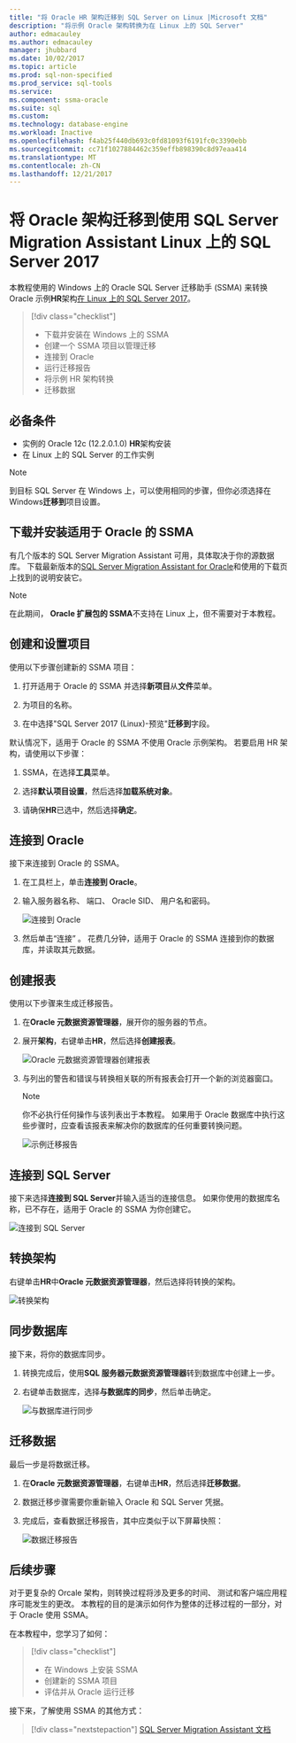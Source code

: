 ```yaml
---
title: "将 Oracle HR 架构迁移到 SQL Server on Linux |Microsoft 文档"
description: "将示例 Oracle 架构转换为在 Linux 上的 SQL Server"
author: edmacauley
ms.author: edmacauley
manager: jhubbard
ms.date: 10/02/2017
ms.topic: article
ms.prod: sql-non-specified
ms.prod_service: sql-tools
ms.service: 
ms.component: ssma-oracle
ms.suite: sql
ms.custom: 
ms.technology: database-engine
ms.workload: Inactive
ms.openlocfilehash: f4ab25f440db693c0fd81093f6191fc0c3390ebb
ms.sourcegitcommit: cc71f1027884462c359effb898390c8d97eaa414
ms.translationtype: MT
ms.contentlocale: zh-CN
ms.lasthandoff: 12/21/2017
---
```

# <a name="migrate-an-oracle-schema-to-sql-server-2017-on-linux-with-the-sql-server-migration-assistant"></a>将 Oracle 架构迁移到使用 SQL Server Migration Assistant Linux 上的 SQL Server 2017

本教程使用的 Windows 上的 Oracle SQL Server 迁移助手 (SSMA) 来转换 Oracle 示例**HR**架构[在 Linux 上的 SQL Server 2017](../../linux/sql-server-linux-overview.md)。

> [!div class="checklist"]
> * 下载并安装在 Windows 上的 SSMA
> * 创建一个 SSMA 项目以管理迁移
> * 连接到 Oracle
> * 运行迁移报告
> * 将示例 HR 架构转换
> * 迁移数据

## <a name="prerequisites"></a>必备条件

- 实例的 Oracle 12c (12.2.0.1.0) **HR**架构安装
- 在 Linux 上的 SQL Server 的工作实例

> [!NOTE]
> 到目标 SQL Server 在 Windows 上，可以使用相同的步骤，但你必须选择在 Windows**迁移到**项目设置。

## <a name="download-and-install-ssma-for-oracle"></a>下载并安装适用于 Oracle 的 SSMA

有几个版本的 SQL Server Migration Assistant 可用，具体取决于你的源数据库。  下载最新版本的[SQL Server Migration Assistant for Oracle](http://aka.ms/ssmafororacle)和使用的下载页上找到的说明安装它。

> [!NOTE]
> 在此期间， **Oracle 扩展包的 SSMA**不支持在 Linux 上，但不需要对于本教程。

## <a name="create-and-set-up-project"></a>创建和设置项目

使用以下步骤创建新的 SSMA 项目：

1. 打开适用于 Oracle 的 SSMA 并选择**新项目**从**文件**菜单。

1. 为项目的名称。

1. 在中选择"SQL Server 2017 (Linux)-预览"**迁移到**字段。

默认情况下，适用于 Oracle 的 SSMA 不使用 Oracle 示例架构。 若要启用 HR 架构，请使用以下步骤：

1. SSMA，在选择**工具**菜单。

1. 选择**默认项目设置**，然后选择**加载系统对象**。

1. 请确保**HR**已选中，然后选择**确定**。

## <a name="connect-to-oracle"></a>连接到 Oracle

接下来连接到 Oracle 的 SSMA。

1. 在工具栏上，单击**连接到 Oracle**。

1. 输入服务器名称、 端口、 Oracle SID、 用户名和密码。

   ![连接到 Oracle](./media/sql-server-linux-convert-from-oracle/ConnectToOracle.png)

1. 然后单击“连接” 。 花费几分钟，适用于 Oracle 的 SSMA 连接到你的数据库，并读取其元数据。

## <a name="create-a-report"></a>创建报表

使用以下步骤来生成迁移报告。

1. 在**Oracle 元数据资源管理器**，展开你的服务器的节点。

1. 展开**架构**，右键单击**HR**，然后选择**创建报表**。

   ![Oracle 元数据资源管理器创建报表](./media/sql-server-linux-convert-from-oracle/CreateReport.png)

1. 与列出的警告和错误与转换相关联的所有报表会打开一个新的浏览器窗口。

   > [!NOTE]
   > 你不必执行任何操作与该列表出于本教程。 如果用于 Oracle 数据库中执行这些步骤时，应查看该报表来解决你的数据库的任何重要转换问题。

   ![示例迁移报告](./media/sql-server-linux-convert-from-oracle/SSMAReport.png)

## <a name="connect-to-sql-server"></a>连接到 SQL Server

接下来选择**连接到 SQL Server**并输入适当的连接信息。  如果你使用的数据库名称，已不存在，适用于 Oracle 的 SSMA 为你创建它。

![连接到 SQL Server](./media/sql-server-linux-convert-from-oracle/ConnectToSQLServer.png)

## <a name="convert-schema"></a>转换架构

右键单击**HR**中**Oracle 元数据资源管理器**，然后选择将转换的架构。

![转换架构](./media/sql-server-linux-convert-from-oracle/ConvertSchema.png)

## <a name="synchronize-database"></a>同步数据库

接下来，将你的数据库同步。

1. 转换完成后，使用**SQL 服务器元数据资源管理器**转到数据库中创建上一步。

1. 右键单击数据库，选择**与数据库的同步**，然后单击确定。

   ![与数据库进行同步](./media/sql-server-linux-convert-from-oracle/SynchronizeWithDatabase.png)

## <a name="migrate-data"></a>迁移数据

最后一步是将数据迁移。

1. 在**Oracle 元数据资源管理器**，右键单击**HR**，然后选择**迁移数据**。

1. 数据迁移步骤需要你重新输入 Oracle 和 SQL Server 凭据。

1. 完成后，查看数据迁移报告，其中应类似于以下屏幕快照：

   ![数据迁移报告](./media/sql-server-linux-convert-from-oracle/DataMigrationReport.png)

## <a name="next-steps"></a>后续步骤

对于更复杂的 Orcale 架构，则转换过程将涉及更多的时间、 测试和客户端应用程序可能发生的更改。 本教程的目的是演示如何作为整体的迁移过程的一部分，对于 Oracle 使用 SSMA。

在本教程中，您学习了如何：
> [!div class="checklist"]
> * 在 Windows 上安装 SSMA
> * 创建新的 SSMA 项目
> * 评估并从 Oracle 运行迁移

接下来，了解使用 SSMA 的其他方式：

> [!div class="nextstepaction"]
>[SQL Server Migration Assistant 文档](../sql-server-migration-assistant.md)
